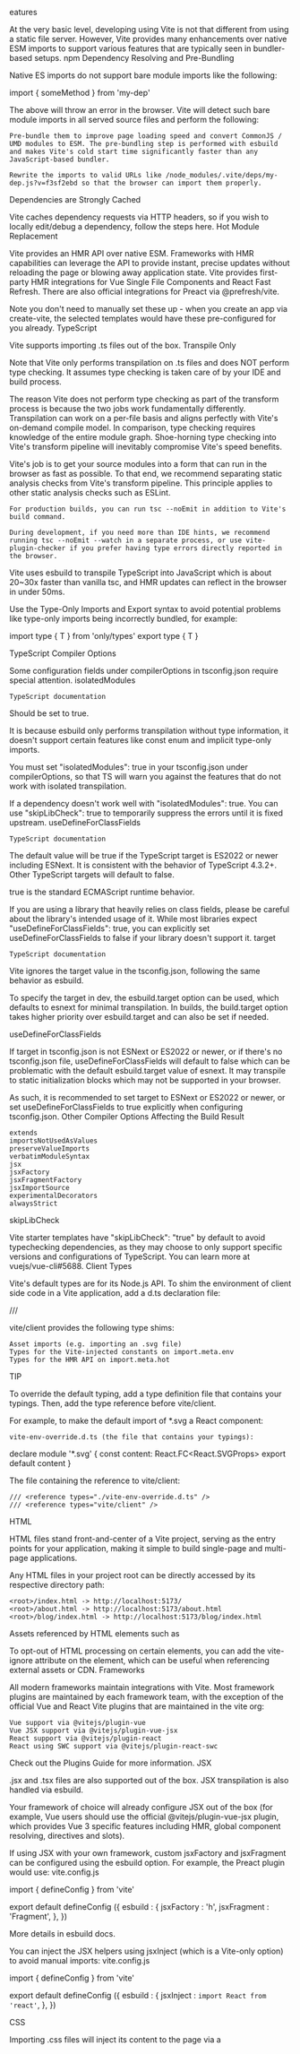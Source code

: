 eatures

At the very basic level, developing using Vite is not that different from using a static file server. However, Vite provides many enhancements over native ESM imports to support various features that are typically seen in bundler-based setups.
npm Dependency Resolving and Pre-Bundling

Native ES imports do not support bare module imports like the following:

import { someMethod } from 'my-dep'

The above will throw an error in the browser. Vite will detect such bare module imports in all served source files and perform the following:

    Pre-bundle them to improve page loading speed and convert CommonJS / UMD modules to ESM. The pre-bundling step is performed with esbuild and makes Vite's cold start time significantly faster than any JavaScript-based bundler.

    Rewrite the imports to valid URLs like /node_modules/.vite/deps/my-dep.js?v=f3sf2ebd so that the browser can import them properly.

Dependencies are Strongly Cached

Vite caches dependency requests via HTTP headers, so if you wish to locally edit/debug a dependency, follow the steps here.
Hot Module Replacement

Vite provides an HMR API over native ESM. Frameworks with HMR capabilities can leverage the API to provide instant, precise updates without reloading the page or blowing away application state. Vite provides first-party HMR integrations for Vue Single File Components and React Fast Refresh. There are also official integrations for Preact via @prefresh/vite.

Note you don't need to manually set these up - when you create an app via create-vite, the selected templates would have these pre-configured for you already.
TypeScript

Vite supports importing .ts files out of the box.
Transpile Only

Note that Vite only performs transpilation on .ts files and does NOT perform type checking. It assumes type checking is taken care of by your IDE and build process.

The reason Vite does not perform type checking as part of the transform process is because the two jobs work fundamentally differently. Transpilation can work on a per-file basis and aligns perfectly with Vite's on-demand compile model. In comparison, type checking requires knowledge of the entire module graph. Shoe-horning type checking into Vite's transform pipeline will inevitably compromise Vite's speed benefits.

Vite's job is to get your source modules into a form that can run in the browser as fast as possible. To that end, we recommend separating static analysis checks from Vite's transform pipeline. This principle applies to other static analysis checks such as ESLint.

    For production builds, you can run tsc --noEmit in addition to Vite's build command.

    During development, if you need more than IDE hints, we recommend running tsc --noEmit --watch in a separate process, or use vite-plugin-checker if you prefer having type errors directly reported in the browser.

Vite uses esbuild to transpile TypeScript into JavaScript which is about 20~30x faster than vanilla tsc, and HMR updates can reflect in the browser in under 50ms.

Use the Type-Only Imports and Export syntax to avoid potential problems like type-only imports being incorrectly bundled, for example:

import type { T } from 'only/types'
export type { T }

TypeScript Compiler Options

Some configuration fields under compilerOptions in tsconfig.json require special attention.
isolatedModules

    TypeScript documentation

Should be set to true.

It is because esbuild only performs transpilation without type information, it doesn't support certain features like const enum and implicit type-only imports.

You must set "isolatedModules": true in your tsconfig.json under compilerOptions, so that TS will warn you against the features that do not work with isolated transpilation.

If a dependency doesn't work well with "isolatedModules": true. You can use "skipLibCheck": true to temporarily suppress the errors until it is fixed upstream.
useDefineForClassFields

    TypeScript documentation

The default value will be true if the TypeScript target is ES2022 or newer including ESNext. It is consistent with the behavior of TypeScript 4.3.2+. Other TypeScript targets will default to false.

true is the standard ECMAScript runtime behavior.

If you are using a library that heavily relies on class fields, please be careful about the library's intended usage of it. While most libraries expect "useDefineForClassFields": true, you can explicitly set useDefineForClassFields to false if your library doesn't support it.
target

    TypeScript documentation

Vite ignores the target value in the tsconfig.json, following the same behavior as esbuild.

To specify the target in dev, the esbuild.target option can be used, which defaults to esnext for minimal transpilation. In builds, the build.target option takes higher priority over esbuild.target and can also be set if needed.

useDefineForClassFields

If target in tsconfig.json is not ESNext or ES2022 or newer, or if there's no tsconfig.json file, useDefineForClassFields will default to false which can be problematic with the default esbuild.target value of esnext. It may transpile to static initialization blocks which may not be supported in your browser.

As such, it is recommended to set target to ESNext or ES2022 or newer, or set useDefineForClassFields to true explicitly when configuring tsconfig.json.
Other Compiler Options Affecting the Build Result

    extends
    importsNotUsedAsValues
    preserveValueImports
    verbatimModuleSyntax
    jsx
    jsxFactory
    jsxFragmentFactory
    jsxImportSource
    experimentalDecorators
    alwaysStrict

skipLibCheck

Vite starter templates have "skipLibCheck": "true" by default to avoid typechecking dependencies, as they may choose to only support specific versions and configurations of TypeScript. You can learn more at vuejs/vue-cli#5688.
Client Types

Vite's default types are for its Node.js API. To shim the environment of client side code in a Vite application, add a d.ts declaration file:

/// <reference types="vite/client" />

vite/client provides the following type shims:

    Asset imports (e.g. importing an .svg file)
    Types for the Vite-injected constants on import.meta.env
    Types for the HMR API on import.meta.hot

TIP

To override the default typing, add a type definition file that contains your typings. Then, add the type reference before vite/client.

For example, to make the default import of \*.svg a React component:

    vite-env-override.d.ts (the file that contains your typings):

declare module '\*.svg' {
const content: React.FC<React.SVGProps<SVGElement>>
export default content
}

The file containing the reference to vite/client:

    /// <reference types="./vite-env-override.d.ts" />
    /// <reference types="vite/client" />

HTML

HTML files stand front-and-center of a Vite project, serving as the entry points for your application, making it simple to build single-page and multi-page applications.

Any HTML files in your project root can be directly accessed by its respective directory path:

    <root>/index.html -> http://localhost:5173/
    <root>/about.html -> http://localhost:5173/about.html
    <root>/blog/index.html -> http://localhost:5173/blog/index.html

Assets referenced by HTML elements such as <script type="module" src> and <link href> are processed and bundled as part of the app. The full list of supported elements are as below:

    <audio src>
    <embed src>
    <img src> and <img srcset>
    <image src>
    <input src>
    <link href> and <link imagesrcset>
    <object data>
    <script type="module" src>
    <source src> and <source srcset>
    <track src>
    <use href> and <use xlink:href>
    <video src> and <video poster>
    <meta content>
        Only if name attribute matches msapplication-tileimage, msapplication-square70x70logo, msapplication-square150x150logo, msapplication-wide310x150logo, msapplication-square310x310logo, msapplication-config, or twitter:image
        Or only if property attribute matches og:image, og:image:url, og:image:secure_url, og:audio, og:audio:secure_url, og:video, or og:video:secure_url

<!doctype html>
<html>
  <head>
    <link rel="icon" href="/favicon.ico" />
    <link rel="stylesheet" href="/src/styles.css" />
  </head>
  <body>
    <img src="/src/images/logo.svg" alt="logo" />
    <script type="module" src="/src/main.js"></script>
  </body>
</html>

To opt-out of HTML processing on certain elements, you can add the vite-ignore attribute on the element, which can be useful when referencing external assets or CDN.
Frameworks

All modern frameworks maintain integrations with Vite. Most framework plugins are maintained by each framework team, with the exception of the official Vue and React Vite plugins that are maintained in the vite org:

    Vue support via @vitejs/plugin-vue
    Vue JSX support via @vitejs/plugin-vue-jsx
    React support via @vitejs/plugin-react
    React using SWC support via @vitejs/plugin-react-swc

Check out the Plugins Guide for more information.
JSX

.jsx and .tsx files are also supported out of the box. JSX transpilation is also handled via esbuild.

Your framework of choice will already configure JSX out of the box (for example, Vue users should use the official @vitejs/plugin-vue-jsx plugin, which provides Vue 3 specific features including HMR, global component resolving, directives and slots).

If using JSX with your own framework, custom jsxFactory and jsxFragment can be configured using the esbuild option. For example, the Preact plugin would use:
vite.config.js

import { defineConfig
} from 'vite'

export default defineConfig
({
esbuild
: {
jsxFactory
: 'h',
jsxFragment
: 'Fragment',
},
})

More details in esbuild docs.

You can inject the JSX helpers using jsxInject (which is a Vite-only option) to avoid manual imports:
vite.config.js

import { defineConfig
} from 'vite'

export default defineConfig
({
esbuild
: {
jsxInject
: `import React from 'react'`,
},
})

CSS

Importing .css files will inject its content to the page via a <style> tag with HMR support.
@import Inlining and Rebasing

Vite is pre-configured to support CSS @import inlining via postcss-import. Vite aliases are also respected for CSS @import. In addition, all CSS url() references, even if the imported files are in different directories, are always automatically rebased to ensure correctness.

@import aliases and URL rebasing are also supported for Sass and Less files (see CSS Pre-processors).
PostCSS

If the project contains valid PostCSS config (any format supported by postcss-load-config, e.g. postcss.config.js), it will be automatically applied to all imported CSS.

Note that CSS minification will run after PostCSS and will use build.cssTarget option.
CSS Modules

Any CSS file ending with .module.css is considered a CSS modules file. Importing such a file will return the corresponding module object:
example.module.css

.red {
color: red;
}

import classes
from './example.module.css'
document
.getElementById
('foo').className
= classes
.red

CSS modules behavior can be configured via the css.modules option.

If css.modules.localsConvention is set to enable camelCase locals (e.g. localsConvention: 'camelCaseOnly'), you can also use named imports:

// .apply-color -> applyColor
import { applyColor
} from './example.module.css'
document
.getElementById
('foo').className
= applyColor

CSS Pre-processors

Because Vite targets modern browsers only, it is recommended to use native CSS variables with PostCSS plugins that implement CSSWG drafts (e.g. postcss-nesting) and author plain, future-standards-compliant CSS.

That said, Vite does provide built-in support for .scss, .sass, .less, .styl and .stylus files. There is no need to install Vite-specific plugins for them, but the corresponding pre-processor itself must be installed:

# .scss and .sass

npm add -D sass-embedded # or sass

# .less

npm add -D less

# .styl and .stylus

npm add -D stylus

If using Vue single file components, this also automatically enables <style lang="sass"> et al.

Vite improves @import resolving for Sass and Less so that Vite aliases are also respected. In addition, relative url() references inside imported Sass/Less files that are in different directories from the root file are also automatically rebased to ensure correctness.

@import alias and url rebasing are not supported for Stylus due to its API constraints.

You can also use CSS modules combined with pre-processors by prepending .module to the file extension, for example style.module.scss.
Disabling CSS injection into the page

The automatic injection of CSS contents can be turned off via the ?inline query parameter. In this case, the processed CSS string is returned as the module's default export as usual, but the styles aren't injected to the page.

import './foo.css' // will be injected into the page
import otherStyles
from './bar.css?inline' // will not be injected

NOTE

Default and named imports from CSS files (e.g import style from './foo.css') are removed since Vite 5. Use the ?inline query instead.
Lightning CSS

Starting from Vite 4.4, there is experimental support for Lightning CSS. You can opt into it by adding css.transformer: 'lightningcss' to your config file and install the optional lightningcss dependency:

npm add -D lightningcss

If enabled, CSS files will be processed by Lightning CSS instead of PostCSS. To configure it, you can pass Lightning CSS options to the css.lightningcss config option.

To configure CSS Modules, you'll use css.lightningcss.cssModules instead of css.modules (which configures the way PostCSS handles CSS modules).

By default, Vite uses esbuild to minify CSS. Lightning CSS can also be used as the CSS minifier with build.cssMinify: 'lightningcss'.
Static Assets

Importing a static asset will return the resolved public URL when it is served:

import imgUrl
from './img.png'
document
.getElementById
('hero-img').src = imgUrl

Special queries can modify how assets are loaded:

// Explicitly load assets as URL
import assetAsURL
from './asset.js?url'

// Load assets as strings
import assetAsString
from './shader.glsl?raw'

// Load Web Workers
import Worker
from './worker.js?worker'

// Web Workers inlined as base64 strings at build time
import InlineWorker
from './worker.js?worker&inline'

More details in Static Asset Handling.
JSON

JSON files can be directly imported - named imports are also supported:

// import the entire object
import json
from './example.json'
// import a root field as named exports - helps with tree-shaking!
import { field
} from './example.json'

Glob Import

Vite supports importing multiple modules from the file system via the special import.meta.glob function:

const modules
= import.meta.glob
('./dir/\*.js')

The above will be transformed into the following:

// code produced by vite
const modules = {
'./dir/bar.js': () => import('./dir/bar.js'),
'./dir/foo.js': () => import('./dir/foo.js'),
}

You can then iterate over the keys of the modules object to access the corresponding modules:

for (const path in modules) {
modules[path]().then((mod) => {
console.log(path, mod)
})
}

Matched files are by default lazy-loaded via dynamic import and will be split into separate chunks during build. If you'd rather import all the modules directly (e.g. relying on side-effects in these modules to be applied first), you can pass { eager: true } as the second argument:

const modules
= import.meta.glob
('./dir/\*.js', { eager
: true })

The above will be transformed into the following:

// code produced by vite
import _ as \_\_vite_glob_0_0 from './dir/bar.js'
import _ as **vite_glob_0_1 from './dir/foo.js'
const modules = {
'./dir/bar.js': **vite_glob_0_0,
'./dir/foo.js': \_\_vite_glob_0_1,
}

Multiple Patterns

The first argument can be an array of globs, for example

const modules
= import.meta.glob
(['./dir/*.js', './another/*.js'])

Negative Patterns

Negative glob patterns are also supported (prefixed with !). To ignore some files from the result, you can add exclude glob patterns to the first argument:

const modules
= import.meta.glob
(['./dir/*.js', '!**/bar.js'])

// code produced by vite
const modules = {
'./dir/foo.js': () => import('./dir/foo.js'),
}

Named Imports

It's possible to only import parts of the modules with the import options.

const modules
= import.meta.glob
('./dir/\*.js', { import
: 'setup' })

// code produced by vite
const modules = {
'./dir/bar.js': () => import('./dir/bar.js').then((m) => m.setup),
'./dir/foo.js': () => import('./dir/foo.js').then((m) => m.setup),
}

When combined with eager it's even possible to have tree-shaking enabled for those modules.

const modules
= import.meta.glob
('./dir/\*.js', {
import
: 'setup',
eager
: true,
})

// code produced by vite:
import { setup as **vite_glob_0_0 } from './dir/bar.js'
import { setup as **vite_glob_0_1 } from './dir/foo.js'
const modules = {
'./dir/bar.js': **vite_glob_0_0,
'./dir/foo.js': **vite_glob_0_1,
}

Set import to default to import the default export.

const modules
= import.meta.glob
('./dir/\*.js', {
import
: 'default',
eager
: true,
})

// code produced by vite:
import { default as **vite_glob_0_0 } from './dir/bar.js'
import { default as **vite_glob_0_1 } from './dir/foo.js'
const modules = {
'./dir/bar.js': **vite_glob_0_0,
'./dir/foo.js': **vite_glob_0_1,
}

Custom Queries

You can also use the query option to provide queries to imports, for example, to import assets as a string or as a url:

const moduleStrings
= import.meta.glob
('./dir/_.svg', {
query
: '?raw',
import
: 'default',
})
const moduleUrls
= import.meta.glob
('./dir/_.svg', {
query
: '?url',
import
: 'default',
})

// code produced by vite:
const moduleStrings = {
'./dir/bar.svg': () => import('./dir/bar.svg?raw').then((m) => m['default']),
'./dir/foo.svg': () => import('./dir/foo.svg?raw').then((m) => m['default']),
}
const moduleUrls = {
'./dir/bar.svg': () => import('./dir/bar.svg?url').then((m) => m['default']),
'./dir/foo.svg': () => import('./dir/foo.svg?url').then((m) => m['default']),
}

You can also provide custom queries for other plugins to consume:

const modules
= import.meta.glob
('./dir/\*.js', {
query
: { foo
: 'bar', bar
: true },
})

Glob Import Caveats

Note that:

    This is a Vite-only feature and is not a web or ES standard.
    The glob patterns are treated like import specifiers: they must be either relative (start with ./) or absolute (start with /, resolved relative to project root) or an alias path (see resolve.alias option).
    The glob matching is done via tinyglobby.
    You should also be aware that all the arguments in the import.meta.glob must be passed as literals. You can NOT use variables or expressions in them.

Dynamic Import

Similar to glob import, Vite also supports dynamic import with variables.

const module = await import(`./dir/${file}.js`)

Note that variables only represent file names one level deep. If file is 'foo/bar', the import would fail. For more advanced usage, you can use the glob import feature.
WebAssembly

Pre-compiled .wasm files can be imported with ?init. The default export will be an initialization function that returns a Promise of the WebAssembly.Instance:

import init
from './example.wasm?init'

init
().then
((instance
) => {
instance
.exports
.test
()
})

The init function can also take an importObject which is passed along to WebAssembly.instantiate as its second argument:

init
({
imports
: {
someFunc
: () => {
/_ ... _/
},
},
}).then
(() => {
/_ ... _/
})

In the production build, .wasm files smaller than assetInlineLimit will be inlined as base64 strings. Otherwise, they will be treated as a static asset and fetched on-demand.

NOTE

ES Module Integration Proposal for WebAssembly is not currently supported. Use vite-plugin-wasm or other community plugins to handle this.
Accessing the WebAssembly Module

If you need access to the Module object, e.g. to instantiate it multiple times, use an explicit URL import to resolve the asset, and then perform the instantiation:

import wasmUrl
from 'foo.wasm?url'

const main
= async () => {
const responsePromise
= fetch
(wasmUrl
)
const { module
, instance
} =
await WebAssembly.instantiateStreaming
(responsePromise
)
/_ ... _/
}

main
()

Fetching the module in Node.js

In SSR, the fetch() happening as part of the ?init import, may fail with TypeError: Invalid URL. See the issue Support wasm in SSR.

Here is an alternative, assuming the project base is the current directory:

import wasmUrl
from 'foo.wasm?url'
import { readFile
} from 'node:fs/promises'

const main
= async () => {
const resolvedUrl
= (await import('./test/boot.test.wasm?url')).default

const buffer
= await readFile
('.' + resolvedUrl
)
const { instance
} = await WebAssembly.instantiate
(buffer
, {
/_ ... _/
})
/_ ... _/
}

main
()

Web Workers
Import with Constructors

A web worker script can be imported using new Worker() and new SharedWorker(). Compared to the worker suffixes, this syntax leans closer to the standards and is the recommended way to create workers.

const worker = new Worker(new URL('./worker.js', import.meta.url))

The worker constructor also accepts options, which can be used to create "module" workers:

const worker = new Worker(new URL('./worker.js', import.meta.url), {
type: 'module',
})

The worker detection will only work if the new URL() constructor is used directly inside the new Worker() declaration. Additionally, all options parameters must be static values (i.e. string literals).
Import with Query Suffixes

A web worker script can be directly imported by appending ?worker or ?sharedworker to the import request. The default export will be a custom worker constructor:

import MyWorker
from './worker?worker'

const worker
= new MyWorker
()

The worker script can also use ESM import statements instead of importScripts(). Note: During development this relies on browser native support, but for the production build it is compiled away.

By default, the worker script will be emitted as a separate chunk in the production build. If you wish to inline the worker as base64 strings, add the inline query:

import MyWorker
from './worker?worker&inline'

If you wish to retrieve the worker as a URL, add the url query:

import MyWorker
from './worker?worker&url'

See Worker Options for details on configuring the bundling of all workers.
Content Security Policy (CSP)

To deploy CSP, certain directives or configs must be set due to Vite's internals.
'nonce-{RANDOM}'

When html.cspNonce is set, Vite adds a nonce attribute with the specified value to any <script> and <style> tags, as well as <link> tags for stylesheets and module preloading. Additionally, when this option is set, Vite will inject a meta tag (<meta property="csp-nonce" nonce="PLACEHOLDER" />).

The nonce value of a meta tag with property="csp-nonce" will be used by Vite whenever necessary during both dev and after build.

WARNING

Ensure that you replace the placeholder with a unique value for each request. This is important to prevent bypassing a resource's policy, which can otherwise be easily done.
data:

By default, during build, Vite inlines small assets as data URIs. Allowing data: for related directives (e.g. img-src, font-src), or, disabling it by setting build.assetsInlineLimit: 0 is necessary.

WARNING

Do not allow data: for script-src. It will allow injection of arbitrary scripts.
Build Optimizations

    Features listed below are automatically applied as part of the build process and there is no need for explicit configuration unless you want to disable them.

CSS Code Splitting

Vite automatically extracts the CSS used by modules in an async chunk and generates a separate file for it. The CSS file is automatically loaded via a <link> tag when the associated async chunk is loaded, and the async chunk is guaranteed to only be evaluated after the CSS is loaded to avoid FOUC.

If you'd rather have all the CSS extracted into a single file, you can disable CSS code splitting by setting build.cssCodeSplit to false.
Preload Directives Generation

Vite automatically generates <link rel="modulepreload"> directives for entry chunks and their direct imports in the built HTML.
Async Chunk Loading Optimization

In real world applications, Rollup often generates "common" chunks - code that is shared between two or more other chunks. Combined with dynamic imports, it is quite common to have the following scenario:
Entry async chunk A common chunk C async chunk B dynamic import direct import

In the non-optimized scenarios, when async chunk A is imported, the browser will have to request and parse A before it can figure out that it also needs the common chunk C. This results in an extra network roundtrip:

Entry ---> A ---> C

Vite automatically rewrites code-split dynamic import calls with a preload step so that when A is requested, C is fetched in parallel:

Entry ---> (A + C)

It is possible for C to have further imports, which will result in even more roundtrips in the un-optimized scenario. Vite's optimization will trace all the direct imports to completely eliminate the roundtrips regardless of import depth.
